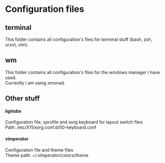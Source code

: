 # Configuration files


## terminal

This folder contains all configuration's files for terminal stuff (bash, zsh, urxvt, vim).  

## wm

This folder contains all configuration's files for the windows manager i have used.  
Currently i am using xmonad.  

## Other stuff

#### lightdm
Configuration file, xprofile and xorg keyboard for layout switch files  
Path: /etc/X11/xorg.conf.d/00-keyboard.conf

#### vimperator
Configuration file and theme files  
Theme path: ~/.vimperator/colors/theme
